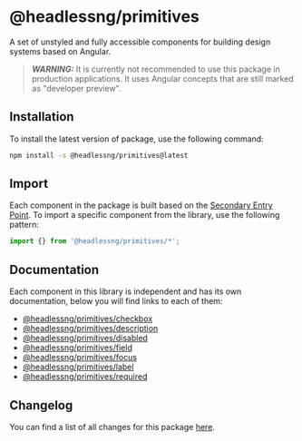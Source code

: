 # @headlessng/primitives

A set of unstyled and fully accessible components for building design systems based on Angular.

> **_WARNING:_** It is currently not recommended to use this package in production applications. It uses Angular concepts that are still marked as "developer preview".

## Installation

To install the latest version of package, use the following command:

```sh
npm install -s @headlessng/primitives@latest
```

## Import

Each component in the package is built based on the [Secondary Entry Point](https://github.com/ng-packagr/ng-packagr/blob/main/docs/secondary-entrypoints.md). To import a specific component from the library, use the following pattern:

```typescript
import {} from '@headlessng/primitives/*';
```

## Documentation

Each component in this library is independent and has its own documentation, below you will find links to each of them:

- [@headlessng/primitives/checkbox](checkbox/README.md)
- [@headlessng/primitives/description](description/README.md)
- [@headlessng/primitives/disabled](disabled/README.md)
- [@headlessng/primitives/field](field/README.md)
- [@headlessng/primitives/focus](focus/README.md)
- [@headlessng/primitives/label](label/README.md)
- [@headlessng/primitives/required](required/README.md)

## Changelog

You can find a list of all changes for this package [here](CHANGELOG.md).

